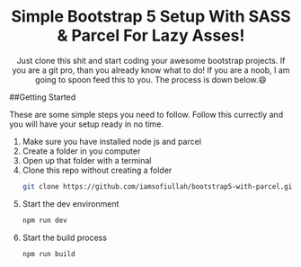 <h1 align="center">Simple Bootstrap 5 Setup With SASS & Parcel For Lazy Asses!</h1>

<p align="center">Just clone this shit and start coding your awesome bootstrap projects. If you are a git pro, than you already know what to do! If you are a noob, I am going to spoon feed this to you. The process is down below.😄</p>

##Getting Started

These are some simple steps you need to follow.
Follow this currectly and you will have your setup ready in no time.

1. Make sure you have installed node js and parcel
2. Create a folder in you computer
3. Open up that folder with a terminal
4. Clone this repo without creating a folder
   ```sh
   git clone https://github.com/iamsofiullah/bootstrap5-with-parcel.git .
   ```
5. Start the dev environment
   ```sh
   npm run dev
   ```
6. Start the build process
   ```sh
   npm run build
   ```